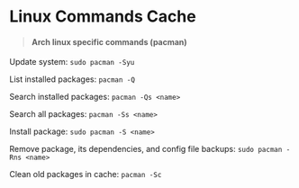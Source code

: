 # Linux Commands Cache

> #### **Arch linux specific commands (pacman)**

Update system: `sudo pacman -Syu`

List installed packages: `pacman -Q`

Search installed packages: `pacman -Qs <name>`

Search all packages: `pacman -Ss <name>`

Install package: `sudo pacman -S <name>`

Remove package, its dependencies, and config file backups: `sudo pacman -Rns <name>`

Clean old packages in cache: `pacman -Sc`
